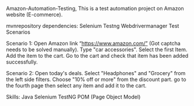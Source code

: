 Amazon-Automation-Testing,
This is a test automation project on Amazon website (E-commerce).


mvnrepository dependencies:
Selenium
Testng
Webdrivermanager
Test Scenarios

Scenario 1:
Open Amazon link “https://www.amazon.com/” (Got captcha needs to be solved manually).
Type "car accessories".
Select the first Item.
Add the item to the cart.
Go to the cart and check that item has been added successfully.

Scenario 2:
Open today's deals.
Select "Headphones" and "Grocery" from the left side filters.
Choose "10% off or more" from the discount part.
go to the fourth page then select any item and add it to the cart.

Skills:
Java
Selenium
TestNG
POM (Page Object Model)
